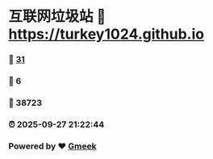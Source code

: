 # 互联网垃圾站 :link: https://turkey1024.github.io 
### :page_facing_up: [31](https://turkey1024.github.io/tag.html) 
### :speech_balloon: 6 
### :hibiscus: 38723 
### :alarm_clock: 2025-09-27 21:22:44 
### Powered by :heart: [Gmeek](https://github.com/Meekdai/Gmeek)
